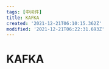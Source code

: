```yaml
---
tags: [中间件]
title: KAFKA
created: '2021-12-21T06:10:15.362Z'
modified: '2021-12-21T06:22:31.693Z'
---
```


# KAFKA

